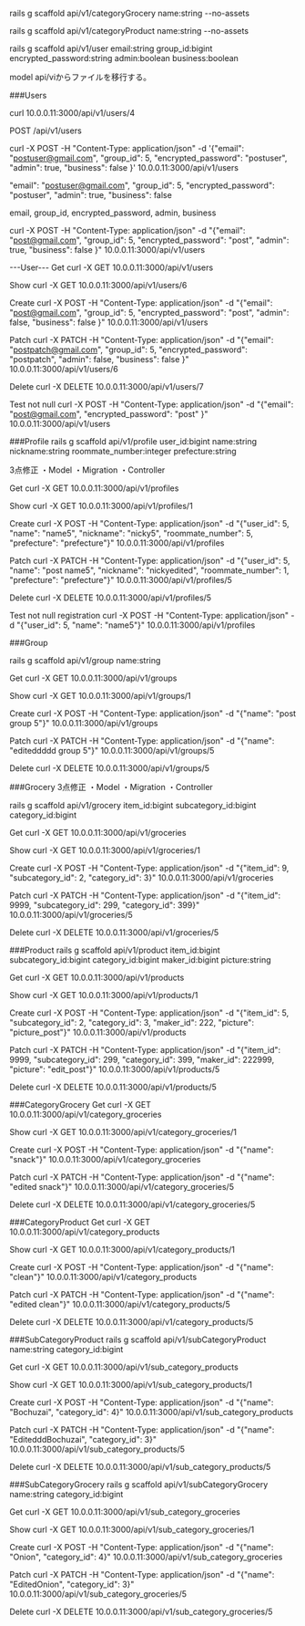 
rails g scaffold api/v1/categoryGrocery name:string --no-assets

rails g scaffold api/v1/categoryProduct name:string --no-assets

rails g scaffold api/v1/user email:string group_id:bigint encrypted_password:string admin:boolean business:boolean



model api/viからファイルを移行する。





###Users

curl 10.0.0.11:3000/api/v1/users/4

POST /api/v1/users

curl -X POST -H "Content-Type: application/json"  -d '{"email": "postuser@gmail.com", "group_id": 5, "encrypted_password": "postuser", "admin": true, "business": false }' 10.0.0.11:3000/api/v1/users

"email": "postuser@gmail.com", "group_id": 5, "encrypted_password": "postuser", "admin": true, "business": false


 email, group_id, encrypted_password, 
   admin,  business

curl -X POST -H "Content-Type: application/json"  -d "{"email": "post@gmail.com", "group_id": 5, "encrypted_password": "post", "admin": true, "business": false }" 10.0.0.11:3000/api/v1/users

---User---
Get
curl -X GET 10.0.0.11:3000/api/v1/users

Show
curl -X GET 10.0.0.11:3000/api/v1/users/6

Create
curl -X POST -H "Content-Type: application/json" -d "{\"email\": \"post@gmail.com\", \"group_id\": 5, \"encrypted_password\": \"post\", \"admin\": false, \"business\": false }" 10.0.0.11:3000/api/v1/users

Patch
curl -X PATCH -H "Content-Type: application/json" -d "{\"email\": \"postpatch@gmail.com\", \"group_id\": 5, \"encrypted_password\": \"postpatch\", \"admin\": false, \"business\": false }" 10.0.0.11:3000/api/v1/users/6

Delete
curl -X DELETE 10.0.0.11:3000/api/v1/users/7

Test not null
curl -X POST -H "Content-Type: application/json" -d "{\"email\": \"post@gmail.com\",  \"encrypted_password\": \"post\" }" 10.0.0.11:3000/api/v1/users



###Profile
rails g scaffold api/v1/profile user_id:bigint name:string nickname:string roommate_number:integer prefecture:string

3点修正
・Model
・Migration
・Controller

Get
curl -X GET 10.0.0.11:3000/api/v1/profiles

Show
curl -X GET 10.0.0.11:3000/api/v1/profiles/1

Create
curl -X POST -H "Content-Type: application/json" -d "{\"user_id\": 5, \"name\": \"name5\", \"nickname\": \"nicky5\", \"roommate_number\": 5, \"prefecture\": \"prefecture\"}" 10.0.0.11:3000/api/v1/profiles

Patch
curl -X PATCH -H "Content-Type: application/json" -d "{\"user_id\": 5, \"name\": \"post name5\", \"nickname\": \"nickyedited\", \"roommate_number\": 1, \"prefecture\": \"prefecture\"}" 10.0.0.11:3000/api/v1/profiles/5

Delete
curl -X DELETE 10.0.0.11:3000/api/v1/profiles/5


Test not null registration
curl -X POST -H "Content-Type: application/json" -d "{\"user_id\": 5, \"name\": \"name5\"}" 10.0.0.11:3000/api/v1/profiles


###Group

rails g scaffold api/v1/group name:string

Get
curl -X GET 10.0.0.11:3000/api/v1/groups

Show
curl -X GET 10.0.0.11:3000/api/v1/groups/1

Create
curl -X POST -H "Content-Type: application/json" -d "{\"name\": \"post group 5\"}" 10.0.0.11:3000/api/v1/groups

Patch
curl -X PATCH -H "Content-Type: application/json" -d "{\"name\": \"editeddddd group 5\"}" 10.0.0.11:3000/api/v1/groups/5

Delete
curl -X DELETE 10.0.0.11:3000/api/v1/groups/5


###Grocery
3点修正
・Model
・Migration
・Controller

rails g scaffold api/v1/grocery item_id:bigint subcategory_id:bigint category_id:bigint


Get
curl -X GET 10.0.0.11:3000/api/v1/groceries

Show
curl -X GET 10.0.0.11:3000/api/v1/groceries/1

Create
curl -X POST -H "Content-Type: application/json" -d "{\"item_id\": 9, \"subcategory_id\": 2, \"category_id\": 3}" 10.0.0.11:3000/api/v1/groceries

Patch
curl -X PATCH -H "Content-Type: application/json" -d "{\"item_id\": 9999, \"subcategory_id\": 299, \"category_id\": 399}" 10.0.0.11:3000/api/v1/groceries/5

Delete
curl -X DELETE 10.0.0.11:3000/api/v1/groceries/5


###Product
rails g scaffold api/v1/product item_id:bigint subcategory_id:bigint category_id:bigint maker_id:bigint picture:string


Get
curl -X GET 10.0.0.11:3000/api/v1/products

Show
curl -X GET 10.0.0.11:3000/api/v1/products/1

Create
curl -X POST -H "Content-Type: application/json" -d "{\"item_id\": 5, \"subcategory_id\": 2, \"category_id\": 3, \"maker_id\": 222, \"picture\": \"picture_post\"}" 10.0.0.11:3000/api/v1/products

Patch
curl -X PATCH -H "Content-Type: application/json" -d "{\"item_id\": 9999, \"subcategory_id\": 299, \"category_id\": 399, \"maker_id\": 222999, \"picture\": \"edit_post\"}" 10.0.0.11:3000/api/v1/products/5

Delete
curl -X DELETE 10.0.0.11:3000/api/v1/products/5

###CategoryGrocery
Get
curl -X GET 10.0.0.11:3000/api/v1/category_groceries

Show
curl -X GET 10.0.0.11:3000/api/v1/category_groceries/1

Create
curl -X POST -H "Content-Type: application/json" -d "{\"name\": \"snack\"}" 10.0.0.11:3000/api/v1/category_groceries

Patch
curl -X PATCH -H "Content-Type: application/json" -d "{\"name\": \"edited snack\"}" 10.0.0.11:3000/api/v1/category_groceries/5

Delete
curl -X DELETE 10.0.0.11:3000/api/v1/category_groceries/5


###CategoryProduct
Get
curl -X GET 10.0.0.11:3000/api/v1/category_products

Show
curl -X GET 10.0.0.11:3000/api/v1/category_products/1

Create
curl -X POST -H "Content-Type: application/json" -d "{\"name\": \"clean\"}" 10.0.0.11:3000/api/v1/category_products

Patch
curl -X PATCH -H "Content-Type: application/json" -d "{\"name\": \"edited clean\"}" 10.0.0.11:3000/api/v1/category_products/5

Delete
curl -X DELETE 10.0.0.11:3000/api/v1/category_products/5


###SubCategoryProduct
rails g scaffold api/v1/subCategoryProduct name:string category_id:bigint

Get
curl -X GET 10.0.0.11:3000/api/v1/sub_category_products

Show
curl -X GET 10.0.0.11:3000/api/v1/sub_category_products/1

Create
curl -X POST -H "Content-Type: application/json" -d "{\"name\": \"Bochuzai\", \"category_id\": 4}" 10.0.0.11:3000/api/v1/sub_category_products

Patch
curl -X PATCH -H "Content-Type: application/json" -d "{\"name\": \"EditedddBochuzai\", \"category_id\": 3}" 10.0.0.11:3000/api/v1/sub_category_products/5

Delete
curl -X DELETE 10.0.0.11:3000/api/v1/sub_category_products/5


###SubCategoryGrocery
rails g scaffold api/v1/subCategoryGrocery name:string category_id:bigint

Get
curl -X GET 10.0.0.11:3000/api/v1/sub_category_groceries

Show
curl -X GET 10.0.0.11:3000/api/v1/sub_category_groceries/1

Create
curl -X POST -H "Content-Type: application/json" -d "{\"name\": \"Onion\", \"category_id\": 4}" 10.0.0.11:3000/api/v1/sub_category_groceries

Patch
curl -X PATCH -H "Content-Type: application/json" -d "{\"name\": \"EditedOnion\", \"category_id\": 3}" 10.0.0.11:3000/api/v1/sub_category_groceries/5

Delete
curl -X DELETE 10.0.0.11:3000/api/v1/sub_category_groceries/5

